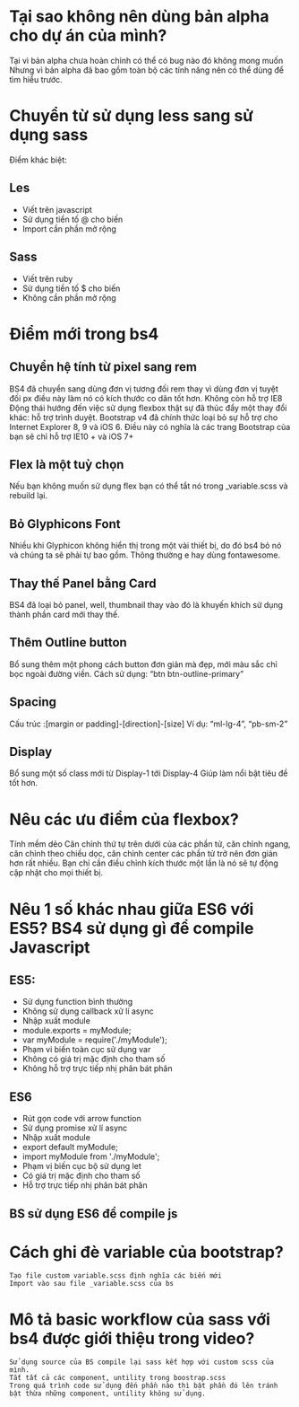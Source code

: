 # Tại sao không nên dùng bản alpha cho dự án của mình?
Tại vì bản alpha chưa hoàn chỉnh có thể có bug nào đó không mong muốn
Nhưng vì bản alpha đã bao gồm toàn bộ các tính năng nên có thể dùng để tìm hiểu trước.


# Chuyển từ sử dụng less sang sử dụng sass
Điểm khác biệt: 

## Les
- Viết trên javascript
- Sử dụng tiền tố @ cho biến
- Import cần phần mở rộng
## Sass
- Viết trên ruby
- Sử dụng tiền tố $ cho biến
- Không cần phần mở rộng
# Điểm mới trong bs4
## Chuyển hệ tính từ pixel sang rem
BS4 đã chuyển sang dùng đơn vị tương đối rem thay vì dùng đơn vị tuyệt đối px điều này làm nó có kích thước co dãn tốt hơn. 
Không còn hỗ trợ IE8
Động thái hướng đến việc sử dụng flexbox thật sự đã thúc đẩy một thay đổi khác: hỗ trợ trình duyệt. Bootstrap v4 đã chính thức loại bỏ sự hỗ trợ cho Internet Explorer 8, 9 và iOS 6. Điều này có nghĩa là các trang Bootstrap của bạn sẽ chỉ hỗ trợ IE10 + và iOS 7+

## Flex là một tuỳ chọn
Nếu bạn không muốn sử dụng flex bạn có thể tắt nó trong _variable.scss và rebuild lại.
## Bỏ Glyphicons Font
Nhiều khi Glyphicon không hiển thị trong một vài thiết bị, do đó bs4 bỏ nó và chúng ta sẽ phải tự bao gồm. Thông thường e hay dùng fontawesome.
## Thay thế Panel bằng Card
BS4 đã loại bỏ panel, well, thumbnail thay vào đó là khuyến khích sử dụng thành phần card mới thay thế.
## Thêm Outline button
Bổ sung thêm một phong cách button đơn giản mà đẹp, mới màu sắc chỉ bọc ngoài đường viền.
Cách sử dụng: “btn btn-outline-primary”
## Spacing
Cấu trúc :[margin or padding]-[direction]-[size]
Ví dụ: “ml-lg-4”, “pb-sm-2”
## Display 
Bổ sung một số class mới từ Display-1 tới Display-4
Giúp làm nổi bật tiêu đề tốt hơn.
# Nêu các ưu điểm của flexbox?
Tính mềm dẻo
Căn chỉnh thứ tự trên dưới của các phần tử, căn chỉnh ngang, căn chỉnh theo chiều dọc, căn chỉnh center các phần tử trở nên đơn giản hơn rất nhiều.
Bạn chỉ cần điều chỉnh kích thước một lần là nó sẽ tự động cập nhật cho mọi thiết bị.
# Nêu 1 số khác nhau giữa ES6 với ES5? BS4 sử dụng gì để compile Javascript
## ES5:
- Sử dụng function bình thường
- Không sử dụng callback xử lí async
- Nhập xuất module
- module.exports = myModule;
- var myModule = require('./myModule');
- Phạm vi biến toàn cục sử dụng var
- Không có giá trị mặc định cho tham số
- Không hỗ trợ trực tiếp nhị phân bát phân
## ES6
- Rút gọn code với arrow function
- Sử dụng promise xử lí async
- Nhập xuất module
- export default myModule;
- import myModule from './myModule';
- Phạm vị biến cục bộ sử dụng let
- Có giá trị mặc định cho tham số
- Hỗ trợ trực tiếp nhị phân bát phân
## BS sử dụng ES6 để compile js
# Cách ghi đè variable của bootstrap?
    Tạo file custom variable.scss định nghĩa các biến mới
    Import vào sau file _variable.scss của bs
# Mô tả  basic workflow của sass với bs4 được giới thiệu trong video?
    Sử dụng source của BS compile lại sass kết hợp với custom scss của mình.
    Tắt tất cả các component, untility trong boostrap.scss
    Trong quá trình code sử dụng đến phần nào thì bật phần đó lên tránh bật thừa những component, untility không sử dụng.
